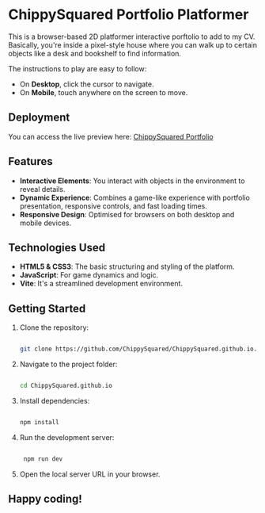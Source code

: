 # ChippySquared Portfolio Platformer

This is a browser-based 2D platformer interactive porftolio to add to my CV. Basically, you're inside a pixel-style house
where you can walk up to certain objects like a desk and bookshelf to find information.

The instructions to play are easy to follow: 
- On **Desktop**, click the cursor to navigate.
- On **Mobile**, touch anywhere on the screen to move.

## Deployment

You can access the live preview here: [ChippySquared Portfolio](https://chippysquared.github.io/)

## Features

- **Interactive Elements**: You interact with objects in the environment to reveal details.
- **Dynamic Experience**: Combines a game-like experience with portfolio presentation, responsive controls, and fast loading times.
- **Responsive Design**: Optimised for browsers on both desktop and mobile devices.

## Technologies Used

- **HTML5 & CSS3**: The basic structuring and styling of the platform.
- **JavaScript**: For game dynamics and logic.
- **Vite**: It's a streamlined development environment.

## Getting Started

1. Clone the repository:
   ```bash
   
   git clone https://github.com/ChippySquared/ChippySquared.github.io.git

2. Navigate to the project folder:
   ```bash
   
   cd ChippySquared.github.io

3. Install dependencies:
   ```bash
   
   npm install

4. Run the development server:
   ```bash
   
    npm run dev

6. Open the local server URL in your browser.
   

## Happy coding!
